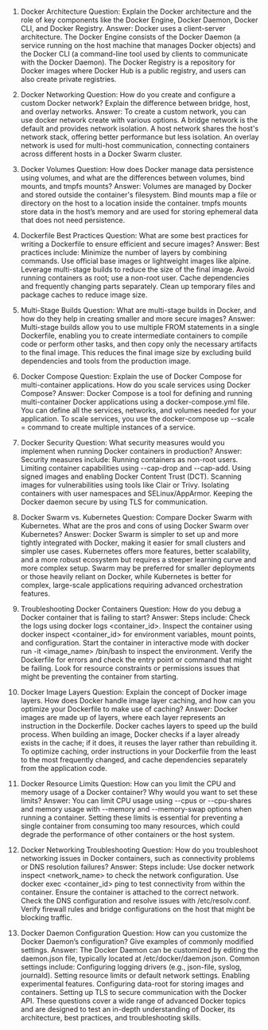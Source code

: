 1. Docker Architecture
Question: Explain the Docker architecture and the role of key components like the Docker Engine, Docker Daemon, Docker CLI, and Docker Registry.
Answer: Docker uses a client-server architecture. The Docker Engine consists of the Docker Daemon (a service running on the host machine that manages Docker objects) and the Docker CLI (a command-line tool used by clients to communicate with the Docker Daemon). The Docker Registry is a repository for Docker images where Docker Hub is a public registry, and users can also create private registries.

3. Docker Networking
Question: How do you create and configure a custom Docker network? Explain the difference between bridge, host, and overlay networks.
Answer: To create a custom network, you can use docker network create with various options. A bridge network is the default and provides network isolation. A host network shares the host's network stack, offering better performance but less isolation. An overlay network is used for multi-host communication, connecting containers across different hosts in a Docker Swarm cluster.

5. Docker Volumes
Question: How does Docker manage data persistence using volumes, and what are the differences between volumes, bind mounts, and tmpfs mounts?
Answer: Volumes are managed by Docker and stored outside the container's filesystem. Bind mounts map a file or directory on the host to a location inside the container. tmpfs mounts store data in the host’s memory and are used for storing ephemeral data that does not need persistence.

7. Dockerfile Best Practices
Question: What are some best practices for writing a Dockerfile to ensure efficient and secure images?
Answer: Best practices include:
Minimize the number of layers by combining commands.
Use official base images or lightweight images like alpine.
Leverage multi-stage builds to reduce the size of the final image.
Avoid running containers as root; use a non-root user.
Cache dependencies and frequently changing parts separately.
Clean up temporary files and package caches to reduce image size.

9. Multi-Stage Builds
Question: What are multi-stage builds in Docker, and how do they help in creating smaller and more secure images?
Answer: Multi-stage builds allow you to use multiple FROM statements in a single Dockerfile, enabling you to create intermediate containers to compile code or perform other tasks, and then copy only the necessary artifacts to the final image. This reduces the final image size by excluding build dependencies and tools from the production image.

11. Docker Compose
Question: Explain the use of Docker Compose for multi-container applications. How do you scale services using Docker Compose?
Answer: Docker Compose is a tool for defining and running multi-container Docker applications using a docker-compose.yml file. You can define all the services, networks, and volumes needed for your application. To scale services, you use the docker-compose up --scale <service>=<replicas> command to create multiple instances of a service.

13. Docker Security
Question: What security measures would you implement when running Docker containers in production?
Answer: Security measures include:
Running containers as non-root users.
Limiting container capabilities using --cap-drop and --cap-add.
Using signed images and enabling Docker Content Trust (DCT).
Scanning images for vulnerabilities using tools like Clair or Trivy.
Isolating containers with user namespaces and SELinux/AppArmor.
Keeping the Docker daemon secure by using TLS for communication.

15. Docker Swarm vs. Kubernetes
Question: Compare Docker Swarm with Kubernetes. What are the pros and cons of using Docker Swarm over Kubernetes?
Answer: Docker Swarm is simpler to set up and more tightly integrated with Docker, making it easier for small clusters and simpler use cases. Kubernetes offers more features, better scalability, and a more robust ecosystem but requires a steeper learning curve and more complex setup. Swarm may be preferred for smaller deployments or those heavily reliant on Docker, while Kubernetes is better for complex, large-scale applications requiring advanced orchestration features.

17. Troubleshooting Docker Containers
Question: How do you debug a Docker container that is failing to start?
Answer: Steps include:
Check the logs using docker logs <container_id>.
Inspect the container using docker inspect <container_id> for environment variables, mount points, and configuration.
Start the container in interactive mode with docker run -it <image_name> /bin/bash to inspect the environment.
Verify the Dockerfile for errors and check the entry point or command that might be failing.
Look for resource constraints or permissions issues that might be preventing the container from starting.

19. Docker Image Layers
Question: Explain the concept of Docker image layers. How does Docker handle image layer caching, and how can you optimize your Dockerfile to make use of caching?
Answer: Docker images are made up of layers, where each layer represents an instruction in the Dockerfile. Docker caches layers to speed up the build process. When building an image, Docker checks if a layer already exists in the cache; if it does, it reuses the layer rather than rebuilding it. To optimize caching, order instructions in your Dockerfile from the least to the most frequently changed, and cache dependencies separately from the application code.

21. Docker Resource Limits
Question: How can you limit the CPU and memory usage of a Docker container? Why would you want to set these limits?
Answer: You can limit CPU usage using --cpus or --cpu-shares and memory usage with --memory and --memory-swap options when running a container. Setting these limits is essential for preventing a single container from consuming too many resources, which could degrade the performance of other containers or the host system.

23. Docker Networking Troubleshooting
Question: How do you troubleshoot networking issues in Docker containers, such as connectivity problems or DNS resolution failures?
Answer: Steps include:
Use docker network inspect <network_name> to check the network configuration.
Use docker exec <container_id> ping <target> to test connectivity from within the container.
Ensure the container is attached to the correct network.
Check the DNS configuration and resolve issues with /etc/resolv.conf.
Verify firewall rules and bridge configurations on the host that might be blocking traffic.

25. Docker Daemon Configuration
Question: How can you customize the Docker Daemon’s configuration? Give examples of commonly modified settings.
Answer: The Docker Daemon can be customized by editing the daemon.json file, typically located at /etc/docker/daemon.json. Common settings include:
Configuring logging drivers (e.g., json-file, syslog, journald).
Setting resource limits or default network settings.
Enabling experimental features.
Configuring data-root for storing images and containers.
Setting up TLS to secure communication with the Docker API.
These questions cover a wide range of advanced Docker topics and are designed to test an in-depth understanding of Docker, its architecture, best practices, and troubleshooting skills.
